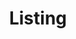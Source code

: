 ---
title: Listing
_template: detail
model: 2008 BMW 535xi Sport Wagon (Touring)
price: 
mileage: 40,600 miles
owner:
engine: 
transmission:
drive:

---